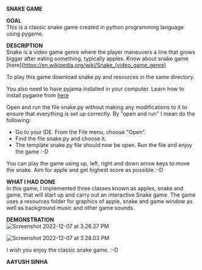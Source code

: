 **SNAKE GAME**  

**GOAL**  
This is a classic snake game created in python programming language using pygame.


**DESCRIPTION**  
Snake is a video game genre where the player maneuvers a line that grows bigger after eating something, typically apples. Know about snake game [here](https://en.wikipedia.org/wiki/Snake_(video_game_genre)



To play this game download snake.py and resources in the same directory. 

You also need to have pyjama installed in your computer. Learn how to install pygame from [here](https://www.pygame.org/wiki/GettingStarted#Pygame%20Installation)

Open and run the file snake.py without making any modifications to it to ensure that everything is set up correctly. By "open and run" I mean do the following:
* Go to your IDE. From the File menu, choose "Open".
* Find the file snake.py and choose it.
* The template snake.py file should now be open. Run the file and enjoy the game :-D

You can play the game using up, left, right and down arrow keys to move the snake. Aim for apple and get highest score as possible :-D


**WHAT I HAD DONE**  
In this game, I implemented three classes known as apples, snake and game, that will start up and carry out an interactive Snake game. The game uses a resources folder for graphics of apple, snake and game window as well as background music and other game sounds. 

**DEMONSTRATION**  
![Screenshot 2022-12-07 at 3.26.27 PM](https://github.com/aayushsinha0706/Play-With-Python/blob/main/snake/screenshots/Screenshot%202022-12-07%20at%203.26.27%20PM.png)

![Screenshot 2022-12-07 at 3.28.03 PM](https://github.com/aayushsinha0706/Play-With-Python/blob/main/snake/screenshots/Screenshot%202022-12-07%20at%203.28.03%20PM.png)


I wish you enjoy the classic snake game. :-D

**AAYUSH SINHA**  
